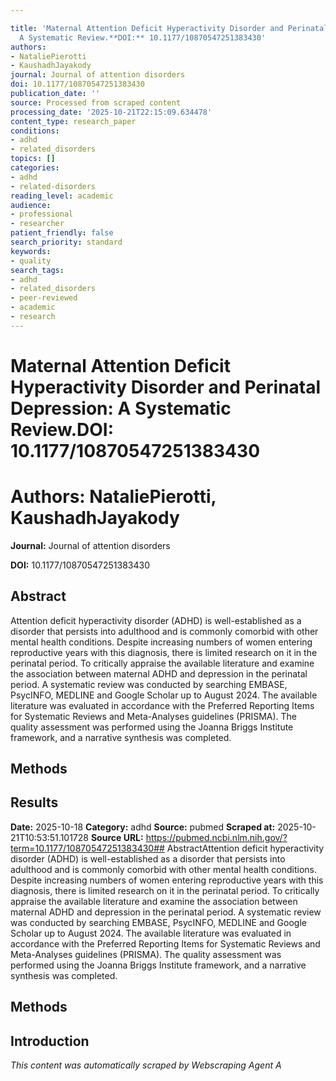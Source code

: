 ```yaml
---

title: 'Maternal Attention Deficit Hyperactivity Disorder and Perinatal Depression:
  A Systematic Review.**DOI:** 10.1177/10870547251383430'
authors:
- NataliePierotti
- KaushadhJayakody
journal: Journal of attention disorders
doi: 10.1177/10870547251383430
publication_date: ''
source: Processed from scraped content
processing_date: '2025-10-21T22:15:09.634478'
content_type: research_paper
conditions:
- adhd
- related_disorders
topics: []
categories:
- adhd
- related-disorders
reading_level: academic
audience:
- professional
- researcher
patient_friendly: false
search_priority: standard
keywords:
- quality
search_tags:
- adhd
- related_disorders
- peer-reviewed
- academic
- research
---
```




# Maternal Attention Deficit Hyperactivity Disorder and Perinatal Depression: A Systematic Review.**DOI:** 10.1177/10870547251383430

# **Authors:** NataliePierotti, KaushadhJayakody

**Journal:** Journal of attention disorders

**DOI:** 10.1177/10870547251383430

## Abstract

Attention deficit hyperactivity disorder (ADHD) is well-established as a disorder that persists into adulthood and is commonly comorbid with other mental health conditions. Despite increasing numbers of women entering reproductive years with this diagnosis, there is limited research on it in the perinatal period.
To critically appraise the available literature and examine the association between maternal ADHD and depression in the perinatal period.
A systematic review was conducted by searching EMBASE, PsycINFO, MEDLINE and Google Scholar up to August 2024. The available literature was evaluated in accordance with the Preferred Reporting Items for Systematic Reviews and Meta-Analyses guidelines (PRISMA). The quality assessment was performed using the Joanna Briggs Institute framework, and a narrative synthesis was completed.
## Methods
## Results

**Date:** 2025-10-18
**Category:** adhd
**Source:** pubmed
**Scraped at:** 2025-10-21T10:53:51.101728
**Source URL:** https://pubmed.ncbi.nlm.nih.gov/?term=10.1177/10870547251383430## AbstractAttention deficit hyperactivity disorder (ADHD) is well-established as a disorder that persists into adulthood and is commonly comorbid with other mental health conditions. Despite increasing numbers of women entering reproductive years with this diagnosis, there is limited research on it in the perinatal period.
To critically appraise the available literature and examine the association between maternal ADHD and depression in the perinatal period.
A systematic review was conducted by searching EMBASE, PsycINFO, MEDLINE and Google Scholar up to August 2024. The available literature was evaluated in accordance with the Preferred Reporting Items for Systematic Reviews and Meta-Analyses guidelines (PRISMA). The quality assessment was performed using the Joanna Briggs Institute framework, and a narrative synthesis was completed.
## Methods
## Introduction
*This content was automatically scraped by Webscraping Agent A*